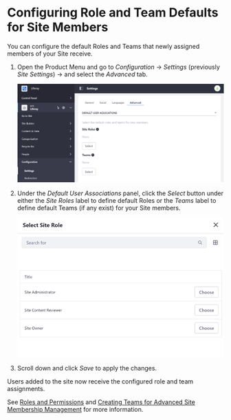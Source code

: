 # Configuring Role and Team Defaults for Site Members

You can configure the default Roles and Teams that newly assigned members of your Site receive.

1. Open the Product Menu and go to *Configuration* &rarr; *Settings* (previously *Site Settings*) &rarr; and select the *Advanced* tab.

    ![You can change the Site membership type from the Settings section of the Site Menu](./configuring-role-and-team-defaults-for-site-members/images/01.png)

1. Under the *Default User Associations* panel, click the *Select* button under either the *Site Roles* label to define default Roles or the *Teams* label to define default Teams (if any exist) for your Site members.

    ![You can assign default Roles to your Site members through the Site's settings.](./configuring-role-and-team-defaults-for-site-members/images/02.png)

1. Scroll down and click *Save* to apply the changes.

<!-- Does this change apply retroactively to users who are already members of a site? -->
Users added to the site now receive the configured role and team assignments.

See [Roles and Permissions](../../../users-and-permissions/roles-and-permissions/understanding-roles-and-permissions.md) and [Creating Teams for Advanced Site Membership Management](../../building-sites/site-membership/creating-teams-for-sites.md) for more information.
